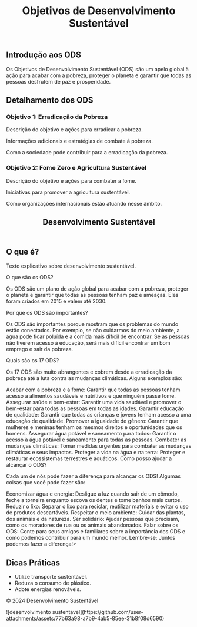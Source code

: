 <!DOCTYPE html>
<html lang="pt-br">
<head>
    <meta charset="UTF-8">
    <meta name="viewport" content="width=device-width, initial-scale=1.0">
    <title>Objetivos de Desenvolvimento Sustentável (ODS)</title>
    <link rel="stylesheet" href="styles.css">
</head>
<body>
    <header>
        <h1>Objetivos de Desenvolvimento Sustentável</h1>
    </header>
    <nav>
        <ul>
        </ul>
    </nav>
    <main>
        <section>
            <h2>Introdução aos ODS</h2>
            <p>Os Objetivos de Desenvolvimento Sustentável (ODS) são um apelo global à ação para acabar com a pobreza, proteger o planeta e garantir que todas as pessoas desfrutem de paz e prosperidade.</p>
        </section>
        <section>
            <h2>Detalhamento dos ODS</h2>
            <article id="objetivo1">
                <h3>Objetivo 1: Erradicação da Pobreza</h3>
                <p>Descrição do objetivo e ações para erradicar a pobreza.</p>
                <p>Informações adicionais e estratégias de combate à pobreza.</p>
                <p>Como a sociedade pode contribuir para a erradicação da pobreza.</p>
            </article>
            <article id="objetivo2">
                <h3>Objetivo 2: Fome Zero e Agricultura Sustentável</h3>
                <p>Descrição do objetivo e ações para combater a fome.</p>
                <p>Iniciativas para promover a agricultura sustentável.</p>
                <p>Como organizações internacionais estão atuando nesse âmbito.</p>
            </article>
        <!DOCTYPE html>
<html lang="pt-BR">
<head>
    <meta charset="UTF-8">
    <meta name="viewport" content="width=device-width, initial-scale=1.0">
    <link rel="stylesheet" href="styles.css">
    <title>Desenvolvimento Sustentável</title>
</head>
<body>
    <header>
        <h1>Desenvolvimento Sustentável</h1>
    </header>
    <main>
        <section>
            <h2>O que é?</h2>
            <p>Texto explicativo sobre desenvolvimento sustentável.</p>
        </Imagine um mundo onde todos tenham comida suficiente para comer, água limpa para beber e um lugar seguro para morar. Onde as pessoas podem ir à escola, ter um emprego e cuidar da saúde. E onde a natureza estará protegida para as futuras gerações. Esse é o objetivo dos 17 Objetivos de Desenvolvimento Sustentável (ODS) da ONU!

O que são os ODS?

Os ODS são um plano de ação global para acabar com a pobreza, proteger o planeta e garantir que todas as pessoas tenham paz e ameaças. Eles foram criados em 2015 e valem até 2030.

Por que os ODS são importantes?

Os ODS são importantes porque mostram que os problemas do mundo estão conectados. Por exemplo, se não cuidarmos do meio ambiente, a água pode ficar poluída e a comida mais difícil de encontrar. Se as pessoas não tiverem acesso à educação, será mais difícil encontrar um bom emprego e sair da pobreza.

Quais são os 17 ODS?

Os 17 ODS são muito abrangentes e cobrem desde a erradicação da pobreza até a luta contra as mudanças climáticas. Alguns exemplos são:

Acabar com a pobreza e a fome: Garantir que todas as pessoas tenham acesso a alimentos saudáveis ​​e nutritivos e que ninguém passe fome.
Assegurar saúde e bem-estar: Garantir uma vida saudável e promover o bem-estar para todas as pessoas em todas as idades.
Garantir educação de qualidade: Garantir que todas as crianças e jovens tenham acesso a uma educação de qualidade.
Promover a igualdade de gênero: Garantir que mulheres e meninas tenham os mesmos direitos e oportunidades que os homens.
Assegurar água potável e saneamento para todos: Garantir o acesso à água potável e saneamento para todas as pessoas.
Combater as mudanças climáticas: Tomar medidas urgentes para combater as mudanças climáticas e seus impactos.
Proteger a vida na água e na terra: Proteger e restaurar ecossistemas terrestres e aquáticos.
Como posso ajudar a alcançar o ODS?

Cada um de nós pode fazer a diferença para alcançar os ODS! Algumas coisas que você pode fazer são:

Economizar água e energia: Desligue a luz quando sair de um cômodo, feche a torneira enquanto escova os dentes e tome banhos mais curtos.
Reduzir o lixo: Separar o lixo para reciclar, reutilizar materiais e evitar o uso de produtos descartáveis.
Respeitar o meio ambiente: Cuidar das plantas, dos animais e da natureza.
Ser solidário: Ajudar pessoas que precisam, como os moradores de rua ou os animais abandonados.
Falar sobre os ODS: Conte para seus amigos e familiares sobre a importância dos ODS e como podemos contribuir para um mundo melhor.
Lembre-se: Juntos podemos fazer a diferença!>
        <section>
            <h2>Dicas Práticas</h2>
            <ul>
                <li>Utilize transporte sustentável.</li>
                <li>Reduza o consumo de plástico.</li>
                <li>Adote energias renováveis.</li>
            </ul>
        </section>
    </main>
    <footer>
        <p>&copy; 2024 Desenvolvimento Sustentável</p>
    </footer>
    <script src="script.js"></script>
</body>
</html>
![desenvolvimento sustentavel](https://github.com/user-attachments/assets/77b63a98-a7b9-4ab5-85ee-31b8f08d6590)
